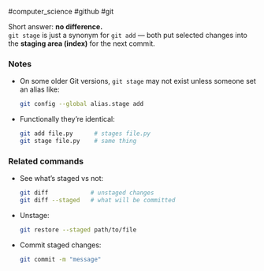 #computer_science #github #git 

Short answer: **no difference.**  
`git stage` is just a synonym for `git add` — both put selected changes into the **staging area (index)** for the next commit.

### Notes

- On some older Git versions, `git stage` may not exist unless someone set an alias like:
    
    ```bash
    git config --global alias.stage add
    ```
    
- Functionally they’re identical:
    
    ```bash
    git add file.py      # stages file.py
    git stage file.py    # same thing
    ```
    

### Related commands

- See what’s staged vs not:
    
    ```bash
    git diff            # unstaged changes
    git diff --staged   # what will be committed
    ```
    
- Unstage:
    
    ```bash
    git restore --staged path/to/file
    ```
    
- Commit staged changes:
    
    ```bash
    git commit -m "message"
    ```